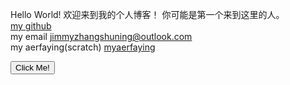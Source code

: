 Hello World!
欢迎来到我的个人博客！
你可能是第一个来到这里的人。
<br/>
[my github](http://github.com/jimmy090703)
<br/>
my email <jimmyzhangshuning@outlook.com>
<br/>
my aerfaying(scratch) [myaerfaying](https://www.aerfaying.com/Users/1076819)
<script>
  alert('hello guest!')
  function buttonClick(){  
     alert("你点击了按钮哦");  
  }  
</script>
<html>
  <button type="button" onclick="buttonClick()">Click Me!</button>
</html>
  

